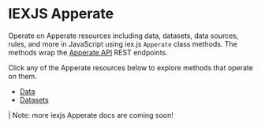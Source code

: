 # IEXJS Apperate

Operate on Apperate resources including data, datasets, data sources, rules, and more in JavaScript using iex.js `Apperate` class methods. The methods wrap the [Apperate API](https://iexcloud.io/docs/apperate-apis) REST endpoints. 

Click any of the Apperate resources below to explore methods that operate on them.

- [Data](./data.md)
- [Datasets](./datasets.md)

| Note: more iexjs Apperate docs are coming soon!